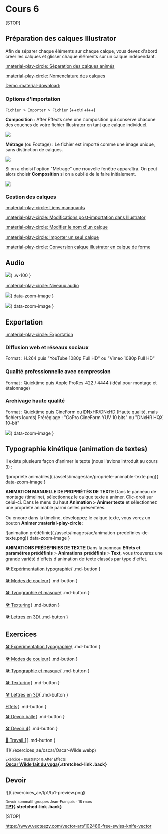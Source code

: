 # Cours 6

[STOP]

## Préparation des calques Illustrator

Afin de séparer chaque éléments sur chaque calque, vous devez d'abord créer les calques et glisser chaque éléments sur un calque indépendant.

[:material-play-circle: Séparation des calques animés](https://cmontmorency365.sharepoint.com/:v:/s/TIM-582214-Animation2d77/ERC8vR9l20BLpguxQ-27JOABlZ5BHqBPrMKReA9RR14vGQ?e=1B2vQt)

[:material-play-circle: Nomenclature des calques](https://cmontmorency365.sharepoint.com/:v:/s/TIM-582214-Animation2d77/Eea10yK5n49Im7lS5wwrmU4B2s_D1WXRAE4q_WH_ECWHww?e=q5R6ay)

[Demo :material-download:](./assets/images/suisse.eps)

### Options d'importation

`Fichier > Importer > Fichier` (++ctrl+i++)

**Composition** : After Effects crée une composition qui conserve chacune des couches de votre fichier Illustrator en tant que calque individuel.

![](./assets/images/ae-load-ai-comp-calque.png)

**Métrage** (ou Footage) : Le fichier est importé comme une image unique, sans distinction de calques.

![](./assets/images/ae-load-ai-metrage.png)

Si on a choisi l'option "Métrage" une nouvelle fenêtre apparaîtra. On peut alors choisir **Composition** si on a oublié de le faire initialement.

![](./assets/images/ae-load-ai-metrage-comp-calque.png)

### Gestion des calques

[:material-play-circle: Liens manquants](https://cmontmorency365.sharepoint.com/:v:/s/TIM-582214-Animation2d77/ES3nv_1D8ZdAsKPArJnWVLkBJ-5M9t8wkd7EeCbRdg5Ngg?e=sfyJuF)

[:material-play-circle: Modifications post-importation dans Illustrator](https://cmontmorency365.sharepoint.com/:v:/s/TIM-582214-Animation2d77/EVIfgqGazEhAqd99_-3SOjcBEfhfyuZHQwNUMgWdS5WGaA?e=YOLCxB)

[:material-play-circle: Modifier le nom d'un calque](https://cmontmorency365.sharepoint.com/:v:/s/TIM-582214-Animation2d77/EQcjlwgo8Z1OijsfHEX-8jsBhjyJH8zxQryYEYHGwlGlbQ?e=bESBVt)

[:material-play-circle: Importer un seul calque](https://cmontmorency365.sharepoint.com/:v:/s/TIM-582214-Animation2d77/Eeix9K7ueJ5ItEfsMcrURvABXeyOgUtv61gWlol4vSlgrQ?e=ekA3yb)

[:material-play-circle: Conversion calque illustrator en calque de forme](https://cmontmorency365.sharepoint.com/:v:/s/TIM-582214-Animation2d77/EUyUFWWUoVdAmD3oXbSUD0sB8rC3YJgeHFVlIU41NPRWvA?e=Mlt4vS)

## Audio

![](./assets/images/audio.gif){ .w-100 }

[:material-play-circle: Niveaux audio](https://cmontmorency365.sharepoint.com/:v:/s/TIM-582214-Animation2d77/EYbpj09zkD1GhDBl7317eG0BPrqEIQO99a4xpBsyZSaCHw?e=c5fFq5)

![](./assets/images/audio-timeline.png){ data-zoom-image }

![](./assets/images/audio-panel.png){ data-zoom-image }

<!-- [:material-play-circle: Son entre les compositions](https://cmontmorency365.sharepoint.com/:v:/s/TIM-582214-Animation2d77/EcEavxk_TbpHhxotp2CIcNsBJkUQZJN3yt5sDIsLc2hqcA?e=DBw3ZB) -->
<!-- [:material-play-circle: Master](https://cmontmorency365.sharepoint.com/:v:/s/TIM-582214-Animation2d77/EdYh6hVPDCxHhf6VA7zWbR8BEyczlnp2lYrVGSK6BAVJHw?e=lrhqIm) -->
<!-- [:material-play-circle: Raccourcis clavier](https://cmontmorency365.sharepoint.com/:v:/s/TIM-582214-Animation2d77/EX-VYq5wHelAhHneg7d7tXwBwgwljY5y4djXpmZSItBsKA?e=lAtSjz) -->

## Exportation

[:material-play-circle: Exportation](https://cmontmorency365.sharepoint.com/:v:/s/TIM-582214-Animation2d77/EeWZd6JaVOhGnr8mxzEdcaEB5Zp3XG9HCr5FkgMZ32SXuA?e=f5Nt2e)

### Diffusion web et réseaux sociaux

Format : H.264 puis "YouTube 1080p Full HD" ou "Vimeo 1080p Full HD"

### Qualité professionnelle avec compression

Format : Quicktime puis Apple ProRes 422 / 4444 (idéal pour montage et étalonnage)

### Archivage haute qualité

Format : Quicktime puis CineForm ou DNxHR/DNxHD (Haute qualité, mais fichiers lourds)
Préréglage : "GoPro CineForm YUV 10 bits" ou "DNxHR HQX 10-bit"

![](./assets/images/export.png){ data-zoom-image }


## Typographie kinétique (animation de textes)

Il existe plusieurs façon d'animer le texte (nous l'avions introduit au cours 3)&nbsp;:

<div class="grid grid-1-2" markdown>
  ![propriété animables](./assets/images/ae/propriete-animable-texte.png){ data-zoom-image }
  
  **ANIMATION MANUELLE DE PROPRIÉTÉS DE TEXTE**
  Dans le panneau de montage (timeline), sélectionnez le calque texte à animer. Clic-droit sur celui-ci.
  Dans le menu du haut **Animation > Animer texte** et sélectionnez une propriété animable parmi celles présentées.

  Ou encore dans la timeline, développez le calque texte, vous verez un bouton **Animer :material-play-circle:**
</div>

<div class="grid grid-1-2" markdown>
  ![animation prédéfinie](./assets/images/ae/animation-predefinies-de-texte.png){ data-zoom-image }

  **ANIMATIONS PRÉDÉFINIES DE TEXTE**
  Dans la panneau **Effets et paramètres prédéfinis** > **Animations prédéfinis** > **Text**, vous trouverez une grande variété d'effets d'animation de texte classés par type d'effet.  
</div>



[🛠️ Expérimentation typographie](exercices_ae/09_experimentation_typo.md){ .md-button }       
    
[🛠️ Modes de couleur](exercices_ae/09_modes_couleur.md){ .md-button }       
    
[🛠️ Typographie et masque](exercices_ae/09_typo_masque.md){ .md-button }       
    
[🛠️ Texturing](exercices_ae/09_texturing.md){ .md-button }       
    
[🛠️ Lettres en 3D](exercices_ae/09_3d_lettre.md){ .md-button }       





## Exercices

[🛠️ Expérimentation typographie](exercices_ae/09_experimentation_typo.md){ .md-button }

[🛠️ Modes de couleur](exercices_ae/09_modes_couleur.md){ .md-button }

[🛠️ Typographie et masque](exercices_ae/09_typo_masque.md){ .md-button }

[🛠️ Texturing](exercices_ae/09_texturing.md){ .md-button }

[🛠️ Lettres en 3D](exercices_ae/09_3d_lettre.md){ .md-button }

[Effets](exercices_ae/08_effets.md){ .md-button }

[🛠️ Devoir balle](exercices_ae/devoir_balle.md){ .md-button }

[🛠️ Devoir 4](exercices_ae/devoir_c4.md){ .md-button }

[💼 Travail 1](exercices_ae/travail1.md){ .md-button }

<div class="grid grid-1-2" markdown>
  ![](./exercices_ae/oscar/Oscar-Wilde.webp)

  <small>Exercice - Illustrator & After Effects</small><br>
  **[Oscar Wilde fait du yoga](./exercices_ae/oscar/oscar.md){.stretched-link .back}**
</div>

## Devoir

<div class="grid grid-1-2" markdown>
  ![](./exercices_ae/tp1/tp1-preview.png)

  <small>Devoir sommatif groupes Jean-François - 18 mars</small><br>
  **[TP1](./exercices_ae/tp1/tp1.md){.stretched-link .back}**
</div>

[STOP]

https://www.vecteezy.com/vector-art/102486-free-swiss-knife-vector
